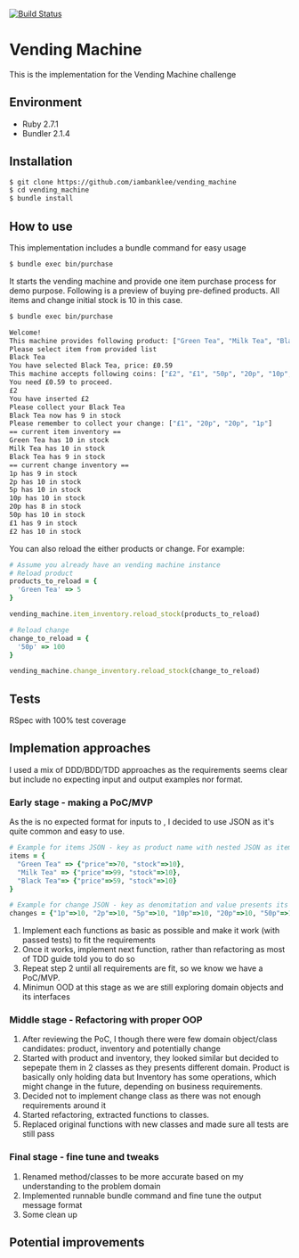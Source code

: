 [![Build Status](https://travis-ci.org/iambanklee/vending_machine.svg?branch=master)](https://travis-ci.org/iambanklee/vending_machine)

# Vending Machine
This is the implementation for the Vending Machine challenge

## Environment
- Ruby 2.7.1
- Bundler 2.1.4

## Installation
```bash
$ git clone https://github.com/iambanklee/vending_machine
$ cd vending_machine
$ bundle install
```

## How to use
This implementation includes a bundle command for easy usage
```bash
$ bundle exec bin/purchase
```

It starts the vending machine and provide one item purchase process for demo purpose.
Following is a preview of buying pre-defined products. All items and change initial stock is 10 in this case.
```bash
$ bundle exec bin/purchase

Welcome!
This machine provides following product: ["Green Tea", "Milk Tea", "Black Tea"]
Please select item from provided list
Black Tea
You have selected Black Tea, price: £0.59
This machine accepts following coins: ["£2", "£1", "50p", "20p", "10p", "5p", "2p", "1p"]
You need £0.59 to proceed.
£2
You have inserted £2
Please collect your Black Tea
Black Tea now has 9 in stock
Please remember to collect your change: ["£1", "20p", "20p", "1p"]
== current item inventory ==
Green Tea has 10 in stock
Milk Tea has 10 in stock
Black Tea has 9 in stock
== current change inventory ==
1p has 9 in stock
2p has 10 in stock
5p has 10 in stock
10p has 10 in stock
20p has 8 in stock
50p has 10 in stock
£1 has 9 in stock
£2 has 10 in stock
```

You can also reload the either products or change. For example:
```ruby
# Assume you already have an vending machine instance
# Reload product
products_to_reload = {
  'Green Tea' => 5
}

vending_machine.item_inventory.reload_stock(products_to_reload)

# Reload change
change_to_reload = {
  '50p' => 100
}

vending_machine.change_inventory.reload_stock(change_to_reload)

```

## Tests
RSpec with 100% test coverage

## Implemation approaches
I used a mix of DDD/BDD/TDD approaches as the requirements seems clear but include no expecting input and output examples nor format.

### Early stage - making a PoC/MVP
As the is no expected format for inputs to , I decided to use JSON as it's quite common and easy to use.
```ruby
# Example for items JSON - key as product name with nested JSON as item attributes, which similar to real-world cases
items = {
  "Green Tea" => {"price"=>70, "stock"=>10}, 
  "Milk Tea" => {"price"=>99, "stock"=>10},
  "Black Tea"=> {"price"=>59, "stock"=>10}
}

# Example for change JSON - key as denomitation and value presents its stock
changes = {"1p"=>10, "2p"=>10, "5p"=>10, "10p"=>10, "20p"=>10, "50p"=>10, "£1"=>10, "£2"=>10}
```

1. Implement each functions as basic as possible and make it work (with passed tests) to fit the requirements
2. Once it works, implement next function, rather than refactoring as most of TDD guide told you to do so
3. Repeat step 2 until all requirements are fit, so we know we have a PoC/MVP.
4. Minimun OOD at this stage as we are still exploring domain objects and its interfaces

### Middle stage - Refactoring with proper OOP
1. After reviewing the PoC, I though there were few domain object/class candidates: product, inventory and potentially change
2. Started with product and inventory, they looked similar but decided to sepepate them in 2 classes as they presents different domain. Product is basically only holding data but Inventory has some operations, which might change in the future, depending on business requirements.
3. Decided not to implement change class as there was not enough requirements around it
4. Started refactoring, extracted functions to classes.
5. Replaced original functions with new classes and made sure all tests are still pass

### Final stage - fine tune and tweaks
1. Renamed method/classes to be more accurate based on my understanding to the problem domain
2. Implemented runnable bundle command and fine tune the output message format
3. Some clean up

## Potential improvements



